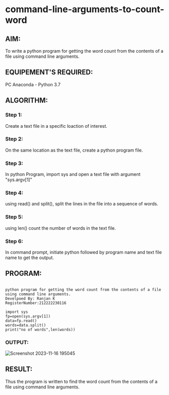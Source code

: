 # command-line-arguments-to-count-word
## AIM:
To write a python program for getting the word count from the contents of a file using command line arguments.
## EQUIPEMENT'S REQUIRED: 
PC
Anaconda - Python 3.7
## ALGORITHM: 
### Step 1:
Create a text file in a specific loaction of interest.
### Step 2: 
On the same location as the text file, create a python program file.
### Step 3: 
In python Program, import sys and open a text file with argument "sys.argv[1]"
### Step 4:  
 using read() and split(), split the lines in the file into a sequence of words.
### Step 5: 
using len() count the number of words in the text file.
### Step 6: 
In command prompt, initiate python followed by program name and text file name to get the output.
## PROGRAM:
```

python program for getting the word count from the contents of a file using command line arguments.
Develpoed By: Ranjan K
RegisterNumber:212222230116

import sys
fp=open(sys.argv[1])
data=fp.read()
words=data.split()
print("no of words",len(words))
```

### OUTPUT:
![Screenshot 2023-11-16 195045](https://github.com/Ranjanranjan/command-line-arguments-to-count-word/assets/130027697/eb4975b3-1e2a-4395-a1af-e99e63d27d81)


## RESULT:
Thus the program is written to find the word count from the contents of a file using command line arguments.
